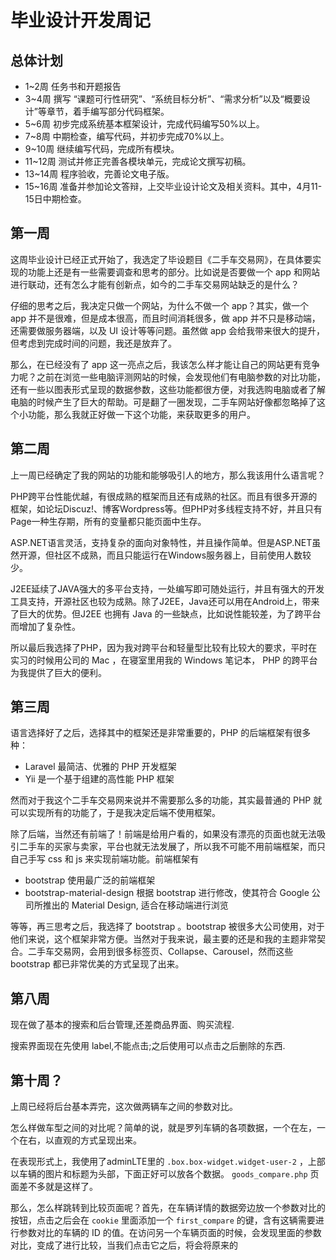# 毕业设计开发周记

## 总体计划

* 1~2周 任务书和开题报告
* 3~4周 撰写 “课题可行性研究”、“系统目标分析”、“需求分析”以及“概要设计”等章节，着手编写部分代码框架。
* 5~6周 初步完成系统基本框架设计，完成代码编写50%以上。
* 7~8周 中期检查，编写代码，并初步完成70%以上。
* 9~10周 继续编写代码，完成所有模块。
* 11~12周 测试并修正完善各模块单元，完成论文撰写初稿。
* 13~14周 程序验收，完善论文电子版。
* 15~16周 准备并参加论文答辩，上交毕业设计论文及相关资料。其中，4月11-15日中期检查。


## 第一周

这周毕业设计已经正式开始了，我选定了毕设题目《二手车交易网》，在具体要实现的功能上还是有一些需要调查和思考的部分。比如说是否要做一个 app 和网站进行联动，还有怎么才能有创新点，如今的二手车交易网站缺乏的是什么？

仔细的思考之后，我决定只做一个网站，为什么不做一个 app？其实，做一个 app 并不是很难，但是成本很高，而且时间消耗很多，做 app 并不只是移动端，还需要做服务器端，以及 UI 设计等等问题。虽然做 app 会给我带来很大的提升，但考虑到完成时间的问题，我还是放弃了。

那么，在已经没有了 app 这一亮点之后，我该怎么样才能让自己的网站更有竞争力呢？之前在浏览一些电脑评测网站的时候，会发现他们有电脑参数的对比功能，还有一些以图表形式呈现的数据参数，这些功能都很方便，对我选购电脑或者了解电脑的时候产生了巨大的帮助。可是翻了一圈发现，二手车网站好像都忽略掉了这个小功能，那么我就正好做一下这个功能，来获取更多的用户。

## 第二周

上一周已经确定了我的网站的功能和能够吸引人的地方，那么我该用什么语言呢？

PHP跨平台性能优越，有很成熟的框架而且还有成熟的社区。而且有很多开源的框架，如论坛Discuz!、博客Wordpress等。但PHP对多线程支持不好，并且只有 Page一种生存期，所有的变量都只能页面中生存。

ASP.NET语言灵活，支持复杂的面向对象特性，并且操作简单。但是ASP.NET虽然开源，但社区不成熟，而且只能运行在Windows服务器上，目前使用人数较少。

J2EE延续了JAVA强大的多平台支持，一处编写即可随处运行，并且有强大的开发工具支持，开源社区也较为成熟。除了J2EE，Java还可以用在Android上，带来了巨大的优势。但J2EE 也拥有 Java 的一些缺点，比如说性能较差，为了跨平台而增加了复杂性。

所以最后我选择了PHP，因为我对跨平台和轻量型比较有比较大的要求，平时在实习的时候用公司的 Mac ，在寝室里用我的 Windows 笔记本， PHP 的跨平台为我提供了巨大的便利。

## 第三周

语言选择好了之后，选择其中的框架还是非常重要的，PHP 的后端框架有很多种：

* Laravel 最简洁、优雅的 PHP 开发框架
* Yii 是一个基于组建的高性能 PHP 框架

然而对于我这个二手车交易网来说并不需要那么多的功能，其实最普通的 PHP 就可以实现所有的功能了，于是我决定后端不使用框架。

除了后端，当然还有前端了！前端是给用户看的，如果没有漂亮的页面也就无法吸引二手车的买家与卖家，平台也就无法发展了，所以我不可能不用前端框架，而只自己手写 css 和 js 来实现前端功能。前端框架有

* bootstrap 使用最广泛的前端框架
* bootstrap-material-design 根据 bootstrap 进行修改，使其符合 Google 公司所推出的 Material Design, 适合在移动端进行浏览

等等，再三思考之后，我选择了 bootstrap 。bootstrap 被很多大公司使用，对于他们来说，这个框架非常方便。当然对于我来说，最主要的还是和我的主题非常契合。二手车交易网，会用到很多标签页、Collapse、Carousel，然而这些 bootstrap 都已非常优美的方式呈现了出来。

## 第八周

现在做了基本的搜索和后台管理,还差商品界面、购买流程.

搜索界面现在先使用 label,不能点击;之后使用可以点击之后删除的东西.

## 第十周？
上周已经将后台基本弄完，这次做两辆车之间的参数对比。

怎么样做车型之间的对比呢？简单的说，就是罗列车辆的各项数据，一个在左，一个在右，以直观的方式呈现出来。

在表现形式上，我使用了adminLTE里的 `.box.box-widget.widget-user-2` ，上部以车辆的图片和标题为头部，下面正好可以放各个数据。 `goods_compare.php` 页面差不多就是这样了。

那么，怎么样跳转到比较页面呢？首先，在车辆详情的数据旁边放一个参数对比的按钮，点击之后会在 `cookie` 里面添加一个 `first_compare` 的键，含有这辆需要进行参数对比的车辆的 ID 的值。在访问另一个车辆页面的时候，会发现里面的参数对比，变成了进行比较，当我们点击它之后，将会将原来的